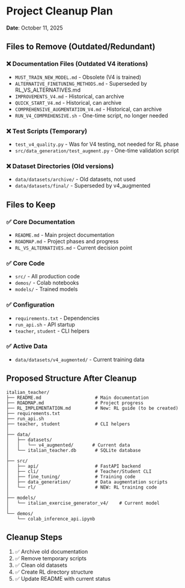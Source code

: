 # Project Cleanup Plan

**Date**: October 11, 2025

## Files to Remove (Outdated/Redundant)

### ❌ Documentation Files (Outdated V4 iterations)
- `MUST_TRAIN_NEW_MODEL.md` - Obsolete (V4 is trained)
- `ALTERNATIVE_FINETUNING_METHODS.md` - Superseded by RL_VS_ALTERNATIVES.md
- `IMPROVEMENTS_V4.md` - Historical, can archive
- `QUICK_START_V4.md` - Historical, can archive
- `COMPREHENSIVE_AUGMENTATION_V4.md` - Historical, can archive
- `RUN_V4_COMPREHENSIVE.sh` - One-time script, no longer needed

### ❌ Test Scripts (Temporary)
- `test_v4_quality.py` - Was for V4 testing, not needed for RL phase
- `src/data_generation/test_augment.py` - One-time validation script

### ❌ Dataset Directories (Old versions)
- `data/datasets/archive/` - Old datasets, not used
- `data/datasets/final/` - Superseded by v4_augmented

## Files to Keep

### ✅ Core Documentation
- `README.md` - Main project documentation
- `ROADMAP.md` - Project phases and progress
- `RL_VS_ALTERNATIVES.md` - Current decision point

### ✅ Core Code
- `src/` - All production code
- `demos/` - Colab notebooks
- `models/` - Trained models

### ✅ Configuration
- `requirements.txt` - Dependencies
- `run_api.sh` - API startup
- `teacher`, `student` - CLI helpers

### ✅ Active Data
- `data/datasets/v4_augmented/` - Current training data

## Proposed Structure After Cleanup

```
italian_teacher/
├── README.md                    # Main documentation
├── ROADMAP.md                   # Project progress
├── RL_IMPLEMENTATION.md         # New: RL guide (to be created)
├── requirements.txt
├── run_api.sh
├── teacher, student             # CLI helpers
│
├── data/
│   ├── datasets/
│   │   └── v4_augmented/       # Current data
│   └── italian_teacher.db       # SQLite database
│
├── src/
│   ├── api/                     # FastAPI backend
│   ├── cli/                     # Teacher/Student CLI
│   ├── fine_tuning/             # Training code
│   ├── data_generation/         # Data augmentation scripts
│   └── rl/                      # NEW: RL training code
│
├── models/
│   └── italian_exercise_generator_v4/    # Current model
│
└── demos/
    └── colab_inference_api.ipynb
```

## Cleanup Steps

1. ✅ Archive old documentation
2. ✅ Remove temporary scripts
3. ✅ Clean old datasets
4. ✅ Create RL directory structure
5. ✅ Update README with current status
